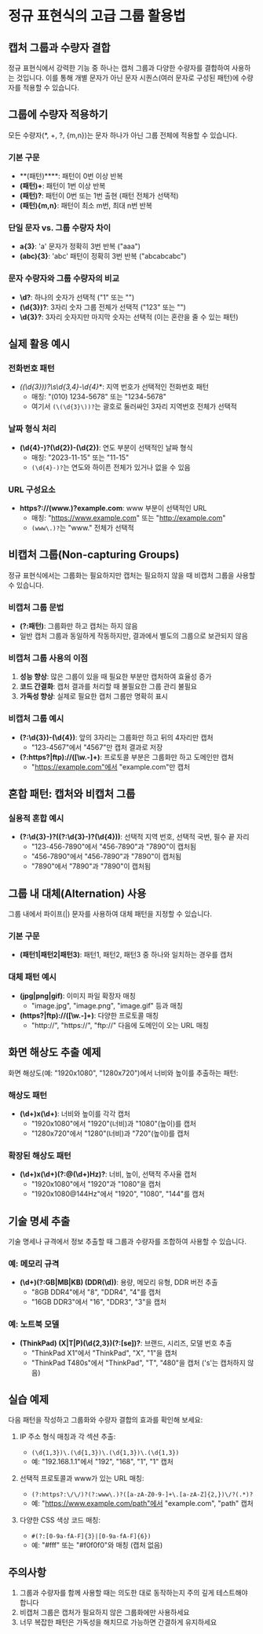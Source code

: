 # 정규 표현식의 고급 그룹 활용법

## 캡처 그룹과 수량자 결합
정규 표현식에서 강력한 기능 중 하나는 캡처 그룹과 다양한 수량자를 결합하여 사용하는 것입니다. 이를 통해 개별 문자가 아닌 문자 시퀀스(여러 문자로 구성된 패턴)에 수량자를 적용할 수 있습니다.

## 그룹에 수량자 적용하기
모든 수량자(*, +, ?, {m,n})는 문자 하나가 아닌 그룹 전체에 적용할 수 있습니다.

### 기본 구문
- **(패턴)****: 패턴이 0번 이상 반복
- **(패턴)+**: 패턴이 1번 이상 반복
- **(패턴)?**: 패턴이 0번 또는 1번 출현 (패턴 전체가 선택적)
- **(패턴){m,n}**: 패턴이 최소 m번, 최대 n번 반복

### 단일 문자 vs. 그룹 수량자 차이
- **a{3}**: 'a' 문자가 정확히 3번 반복 ("aaa")
- **(abc){3}**: 'abc' 패턴이 정확히 3번 반복 ("abcabcabc")

### 문자 수량자와 그룹 수량자의 비교
- **\d?**: 하나의 숫자가 선택적 ("1" 또는 "")
- **(\d{3})?**: 3자리 숫자 그룹 전체가 선택적 ("123" 또는 "")
- **\d{3}?**: 3자리 숫자지만 마지막 숫자는 선택적 (이는 혼란을 줄 수 있는 패턴)

## 실제 활용 예시

### 전화번호 패턴
- **(\(\d{3}\))?\s*\d{3,4}-\d{4}**: 지역 번호가 선택적인 전화번호 패턴
  - 매칭: "(010) 1234-5678" 또는 "1234-5678"
  - 여기서 `(\(\d{3}\))?`는 괄호로 둘러싸인 3자리 지역번호 전체가 선택적

### 날짜 형식 처리
- **(\d{4}-)?(\d{2})-(\d{2})**: 연도 부분이 선택적인 날짜 형식
  - 매칭: "2023-11-15" 또는 "11-15"
  - `(\d{4}-)?`는 연도와 하이픈 전체가 있거나 없을 수 있음

### URL 구성요소
- **https?://(www\.)?example\.com**: www 부분이 선택적인 URL
  - 매칭: "https://www.example.com" 또는 "http://example.com"
  - `(www\.)?`는 "www." 전체가 선택적

## 비캡처 그룹(Non-capturing Groups)
정규 표현식에서는 그룹화는 필요하지만 캡처는 필요하지 않을 때 비캡처 그룹을 사용할 수 있습니다.

### 비캡처 그룹 문법
- **(?:패턴)**: 그룹화만 하고 캡처는 하지 않음
- 일반 캡처 그룹과 동일하게 작동하지만, 결과에서 별도의 그룹으로 보관되지 않음

### 비캡처 그룹 사용의 이점
1. **성능 향상**: 많은 그룹이 있을 때 필요한 부분만 캡처하여 효율성 증가
2. **코드 간결화**: 캡처 결과를 처리할 때 불필요한 그룹 관리 불필요
3. **가독성 향상**: 실제로 필요한 캡처 그룹만 명확히 표시

### 비캡처 그룹 예시
- **(?:\d{3})-(\d{4})**: 앞의 3자리는 그룹화만 하고 뒤의 4자리만 캡처
  - "123-4567"에서 "4567"만 캡처 결과로 저장
- **(?:https?|ftp)://([\w.-]+)**: 프로토콜 부분은 그룹화만 하고 도메인만 캡처
  - "https://example.com"에서 "example.com"만 캡처

## 혼합 패턴: 캡처와 비캡처 그룹

### 실용적 혼합 예시
- **(?:\d{3}-)?((?:\d{3}-)?(\d{4}))**: 선택적 지역 번호, 선택적 국번, 필수 끝 자리
  - "123-456-7890"에서 "456-7890"과 "7890"이 캡처됨
  - "456-7890"에서 "456-7890"과 "7890"이 캡처됨
  - "7890"에서 "7890"과 "7890"이 캡처됨

## 그룹 내 대체(Alternation) 사용
그룹 내에서 파이프(|) 문자를 사용하여 대체 패턴을 지정할 수 있습니다.

### 기본 구문
- **(패턴1|패턴2|패턴3)**: 패턴1, 패턴2, 패턴3 중 하나와 일치하는 경우를 캡처

### 대체 패턴 예시
- **(jpg|png|gif)**: 이미지 파일 확장자 매칭
  - "image.jpg", "image.png", "image.gif" 등과 매칭
- **(https?|ftp)://([\w.-]+)**: 다양한 프로토콜 매칭
  - "http://", "https://", "ftp://" 다음에 도메인이 오는 URL 매칭

## 화면 해상도 추출 예제
화면 해상도(예: "1920x1080", "1280x720")에서 너비와 높이를 추출하는 패턴:

### 해상도 패턴
- **(\d+)x(\d+)**: 너비와 높이를 각각 캡처
  - "1920x1080"에서 "1920"(너비)과 "1080"(높이)를 캡처
  - "1280x720"에서 "1280"(너비)과 "720"(높이)를 캡처

### 확장된 해상도 패턴
- **(\d+)x(\d+)(?:@(\d+)Hz)?**: 너비, 높이, 선택적 주사율 캡처
  - "1920x1080"에서 "1920"과 "1080"을 캡처
  - "1920x1080@144Hz"에서 "1920", "1080", "144"를 캡처

## 기술 명세 추출
기술 명세나 규격에서 정보 추출할 때 그룹과 수량자를 조합하여 사용할 수 있습니다.

### 예: 메모리 규격
- **(\d+)(?:GB|MB|KB) (DDR(\d))**: 용량, 메모리 유형, DDR 버전 추출
  - "8GB DDR4"에서 "8", "DDR4", "4"를 캡처
  - "16GB DDR3"에서 "16", "DDR3", "3"을 캡처

### 예: 노트북 모델
- **(ThinkPad) (X|T|P)(\d{2,3})(?:[se])?**: 브랜드, 시리즈, 모델 번호 추출
  - "ThinkPad X1"에서 "ThinkPad", "X", "1"을 캡처
  - "ThinkPad T480s"에서 "ThinkPad", "T", "480"을 캡처 ('s'는 캡처하지 않음)

## 실습 예제
다음 패턴을 작성하고 그룹화와 수량자 결합의 효과를 확인해 보세요:

1. IP 주소 형식 매칭과 각 섹션 추출:
   - `(\d{1,3})\.(\d{1,3})\.(\d{1,3})\.(\d{1,3})`
   - 예: "192.168.1.1"에서 "192", "168", "1", "1" 캡처

2. 선택적 프로토콜과 www가 있는 URL 매칭:
   - `(?:https?:\/\/)?(?:www\.)?([a-zA-Z0-9-]+\.[a-zA-Z]{2,})\/?(.*)?`
   - 예: "https://www.example.com/path"에서 "example.com", "path" 캡처

3. 다양한 CSS 색상 코드 매칭:
   - `#(?:[0-9a-fA-F]{3}|[0-9a-fA-F]{6})`
   - 예: "#fff" 또는 "#f0f0f0"와 매칭 (캡처 없음)

## 주의사항
1. 그룹과 수량자를 함께 사용할 때는 의도한 대로 동작하는지 주의 깊게 테스트해야 합니다
2. 비캡처 그룹은 캡처가 필요하지 않은 그룹화에만 사용하세요
3. 너무 복잡한 패턴은 가독성을 해치므로 가능하면 간결하게 유지하세요
